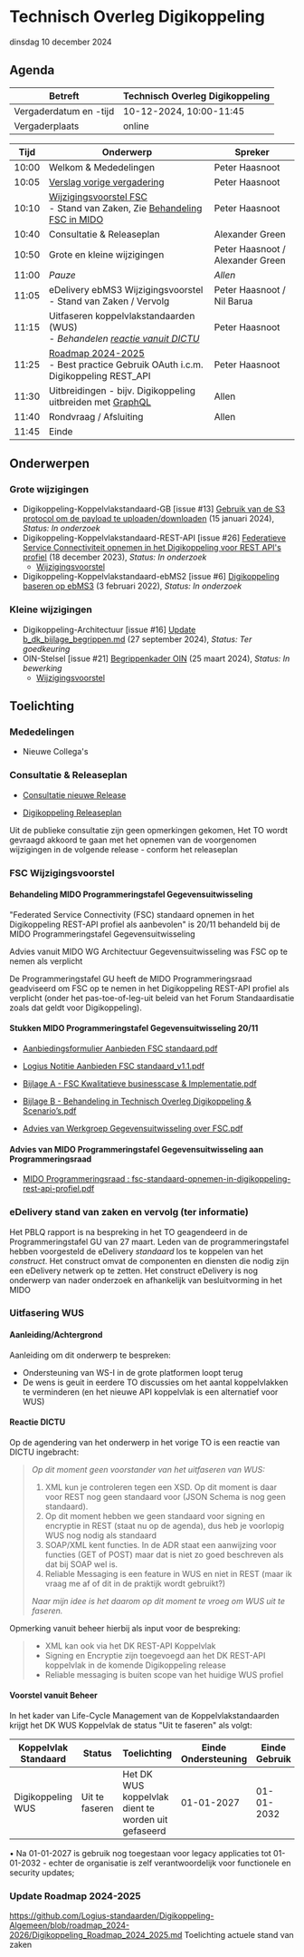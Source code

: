 <!-----------------------------







   :warning: Dit bestand wordt automatisch gegenereerd.
   :warning: Handmatige toevoegingen worden overschreven.







----------------------------->
# Technisch Overleg Digikoppeling

dinsdag 10 december 2024

## Agenda 

| Betreft                | Technisch Overleg Digikoppeling |
| ---------------------- | ------------------------------- |
| Vergaderdatum en -tijd | 10-12-2024, 10:00-11:45         |
| Vergaderplaats         | online                          |

| Tijd | Onderwerp |Spreker|
| --- | --- | --- |  
| 10:00| Welkom & Mededelingen        |    Peter Haasnoot |
| 10:05| [Verslag vorige vergadering](https://github.com/Logius-standaarden/Overleg/blob/main/Digikoppeling/2024-12-10/2024-09-19%20%20Verslag%20TO%20Digikoppeling%20v1.0..pdf)       |    Peter Haasnoot |
| 10:10 | [Wijzigingsvoorstel FSC](https://github.com/Logius-standaarden/Digikoppeling-Koppelvlakstandaard-REST-API/issues/26) <BR>- Stand van Zaken,  Zie [Behandeling FSC in MIDO](#fsc-wijzigingsvoorstel)| Peter Haasnoot | 
| 10:40| Consultatie & Releaseplan      |    Alexander Green |
| 10:50| Grote en kleine wijzigingen | Peter Haasnoot / Alexander Green | 
| 11:00 | _Pauze_ | _Allen_ |
| 11:05  | eDelivery ebMS3 Wijzigingsvoorstel - Stand van Zaken / Vervolg | Peter Haasnoot / Nil Barua| 
| 11:15  | Uitfaseren koppelvlakstandaarden (WUS)<BR> - _Behandelen [reactie vanuit DICTU](#reactie-dictu)_| Peter Haasnoot |
| 11:25 | [Roadmap 2024-2025](https://github.com/Logius-standaarden/Digikoppeling-Algemeen/blob/roadmap_2024-2026/Digikoppeling_Roadmap_2024_2025.md#tijdlijn-roadmap-digikoppeling-standaarden) <BR>- Best practice Gebruik OAuth i.c.m. Digikoppeling REST_API|Peter Haasnoot|
| 11:30 | Uitbreidingen - bijv. Digikoppeling uitbreiden met [GraphQL](https://graphql.org/)   | Allen | 
| 11:40  | Rondvraag / Afsluiting | Allen | 
| 11:45 | Einde |

## Onderwerpen

### Grote wijzigingen
* Digikoppeling-Koppelvlakstandaard-GB [issue #13] [Gebruik van de S3 protocol om de payload te uploaden/downloaden](https://github.com/Logius-standaarden/Digikoppeling-Koppelvlakstandaard-GB/issues/13) (15 januari 2024), _Status: In onderzoek_
* Digikoppeling-Koppelvlakstandaard-REST-API [issue #26] [Federatieve Service Connectiviteit opnemen in het Digikoppeling voor REST API's profiel](https://github.com/Logius-standaarden/Digikoppeling-Koppelvlakstandaard-REST-API/issues/26) (18 december 2023), _Status: In onderzoek_
  * [Wijzigingsvoorstel](https://github.com//Logius-standaarden/Digikoppeling-Architectuur/pull/14/files)
* Digikoppeling-Koppelvlakstandaard-ebMS2 [issue #6] [Digikoppeling baseren op ebMS3](https://github.com/Logius-standaarden/Digikoppeling-Koppelvlakstandaard-ebMS2/issues/6) (3 februari 2022), _Status: In onderzoek_

### Kleine wijzigingen
* Digikoppeling-Architectuur [issue #16] [Update b_dk_bijlage_begrippen.md](https://github.com/Logius-standaarden/Digikoppeling-Architectuur/pull/16) (27 september 2024), _Status: Ter goedkeuring_
* OIN-Stelsel [issue #21] [Begrippenkader OIN](https://github.com/Logius-standaarden/OIN-Stelsel/issues/21) (25 maart 2024), _Status: In bewerking_
  * [Wijzigingsvoorstel](https://github.com//Logius-standaarden/OIN-Stelsel/pull/20/files)

## Toelichting


### Mededelingen

- Nieuwe Collega's

### Consultatie & Releaseplan

- [Consultatie nieuwe Release](https://github.com/Logius-standaarden/Openbare-Consultaties/tree/master/20240919_Digikoppeling)

- [Digikoppeling Releaseplan](https://github.com/orgs/Logius-standaarden/projects/4)

Uit de publieke consultatie zijn geen opmerkingen gekomen, Het TO wordt gevraagd akkoord te gaan met het opnemen van de voorgenomen wijzigingen in de volgende release - conform het releaseplan

### FSC Wijzigingsvoorstel

#### Behandeling MIDO Programmeringstafel Gegevensuitwisseling
"Federated Service Connectivity (FSC) standaard opnemen in het Digikoppeling REST-API profiel als aanbevolen" is 20/11 behandeld bij de MIDO Programmeringstafel Gegevensuitwisseling

Advies vanuit MIDO WG Architectuur Gegevensuitwisseling was FSC op te nemen als verplicht 

De Programmeringstafel GU heeft de MIDO Programmeringsraad geadviseerd om FSC op te nemen in het Digikoppeling REST-API profiel als verplicht (onder het pas-toe-of-leg-uit beleid van het Forum Standaardisatie zoals dat geldt voor Digikoppeling).


#### Stukken MIDO Programmeringstafel Gegevensuitwisseling 20/11

- [Aanbiedingsformulier Aanbieden FSC standaard.pdf](https://pgdi.nl/files/view/ecbd5947-f632-4d94-aa16-cc5c486d47e5/20241120-pt-gu-4a.pdf)

- [Logius Notitie Aanbieden FSC standaard_v1.1.pdf](https://pgdi.nl/files/view/e900f4d0-52d4-4d57-9542-fe6abe984d8c/20241120-pt-gu-4b.pdf)

- [Bijlage A - FSC Kwalitatieve businesscase & Implementatie.pdf](https://pgdi.nl/files/view/62ffdc35-702c-4997-b3fd-fbd290a112cc/20241120-pt-gu-4c.pdf)

- [Bijlage B - Behandeling in Technisch Overleg Digikoppeling & Scenario’s.pdf](https://pgdi.nl/files/view/ea2ed7e8-b50a-4769-a528-ffe1218d7d28/20241120-pt-gu-4d.pdf)

- [Advies van Werkgroep Gegevensuitwisseling over FSC.pdf](https://pgdi.nl/files/view/0c6d1df1-6db9-4407-aebd-eda726033804/20241120-pt-gu-4e.pdf)

#### Advies van MIDO Programmeringstafel Gegevensuitwisseling aan Programmeringsraad

- [MIDO Programmeringsraad : fsc-standaard-opnemen-in-digikoppeling-rest-api-profiel.pdf]( https://pgdi.nl/files/view/af4d8546-1787-43bc-b23e-83a099a2a5f7/20241212-pgdi-06-fsc-standaard-opnemen-in-digikoppeling-rest-api-profiel.pdf)



### eDelivery stand van zaken en vervolg (ter informatie)

Het PBLQ rapport is na bespreking in het TO geagendeerd in de Programmeringstafel GU van 27 maart. Leden van de programmeringstafel hebben
voorgesteld de eDelivery _standaard_ los te koppelen van het _construct_. Het construct omvat de componenten en diensten die nodig zijn een eDelivery 
netwerk op te zetten.
Het construct eDelivery is nog onderwerp van nader onderzoek en afhankelijk van besluitvorming in het MIDO

### Uitfasering WUS

#### Aanleiding/Achtergrond

Aanleiding om dit onderwerp te bespreken:
- Ondersteuning van WS-I in de grote platformen loopt terug
- De wens is geuit in eerdere TO discussies om het aantal koppelvlakken te verminderen (en het nieuwe API koppelvlak is een alternatief voor WUS)
  
#### Reactie DICTU

Op de agendering van het onderwerp in het vorige TO is een reactie van DICTU ingebracht:

> _Op dit moment geen voorstander van het uitfaseren van WUS:_
> 
> 1.	XML kun je controleren tegen een XSD. Op dit moment is daar voor REST nog geen standaard voor (JSON Schema is nog geen standaard).
> 1.  Op dit moment hebben we geen standaard voor signing en encryptie in REST (staat nu op de agenda), dus heb je voorlopig WUS nog nodig als standaard
> 1.	SOAP/XML kent functies. In de ADR staat een aanwijzing voor functies (GET of POST) maar dat is niet zo goed beschreven als dat bij SOAP wel is.
> 1.	Reliable Messaging is een feature in WUS en niet in REST (maar ik vraag me af of dit in de praktijk wordt gebruikt?)
> 
> _Naar mijn idee is het daarom op dit moment te vroeg om WUS uit te faseren._

Opmerking vanuit beheer hierbij als input voor de bespreking:

> - XML kan ook via het DK REST-API Koppelvlak
> - Signing en Encryptie zijn toegevoegd aan het DK REST-API koppelvlak in de komende  Digikoppeling release
> - Reliable messaging is buiten scope van het huidige WUS profiel

#### Voorstel vanuit Beheer

In het kader van Life-Cycle Management van de Koppelvlakstandaarden krijgt het DK WUS Koppelvlak de status "Uit te faseren" als volgt:

Koppelvlak Standaard| Status | Toelichting | Einde Ondersteuning| Einde Gebruik |
|----| -------|--------------|------|---|
|Digikoppeling WUS |  Uit te faseren | Het DK WUS koppelvlak dient te worden uit gefaseerd |  01-01-2027  | 01-01-2032|


•	Na 01-01-2027 is gebruik nog toegestaan voor legacy applicaties tot 01-01-2032 - echter de organisatie is zelf verantwoordelijk voor functionele en security updates;




### Update Roadmap 2024-2025

https://github.com/Logius-standaarden/Digikoppeling-Algemeen/blob/roadmap_2024-2026/Digikoppeling_Roadmap_2024_2025.md
Toelichting actuele stand van zaken 
